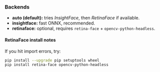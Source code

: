 ### Backends
- **auto (default):** tries *InsightFace*, then *RetinaFace* if available.
- **insightface:** fast ONNX, recommended.
- **retinaface:** optional, requires `retina-face` + `opencv-python-headless`.


#### RetinaFace install notes
If you hit import errors, try:
```bash
pip install --upgrade pip setuptools wheel
pip install retina-face opencv-python-headless